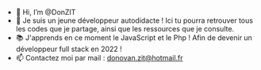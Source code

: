 - 👋 Hi, I’m @DonZIT
- 👀 Je suis un jeune développeur autodidacte ! Ici tu pourra retrouver tous les codes que je partage, ainsi que les ressources que je consulte.
- 📚 J'apprends en ce moment le JavaScript et le Php ! Afin de devenir un développeur full stack en 2022 !
- 📫 Contactez moi par mail : donovan.zit@hotmail.fr

<!---
DonZIT/DonZIT is a ✨ special ✨ repository because its `README.md` (this file) appears on your GitHub profile.
You can click the Preview link to take a look at your changes.
--->

